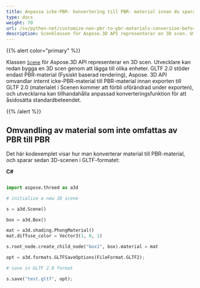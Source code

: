 ```yaml
---
title: Anpassa icke-PBR- konvertering till PBR- material innan du sparar 3D Scener till GLTF 2. 0 Format
type: docs
weight: 70
url: /sv/python-net/customize-non-pbr-to-pbr-materials-conversion-before-saving-3d-scenes-to-gltf-2-0-format/
description: Scenklassen för Aspose.3D API representerar en 3D scen. Utvecklare kan redan bygga en 3D scen genom att lägga till olika enheter. GLTF 2.0 stöder endast PBR-material (Fysiskt baserad rendering), Aspose. 3D API konverterar internt icke-PBR-material till PBR-material innan export till GLTF 2.0.
---
```

{{% alert color="primary" %}} 

Klassen [`Scene`](https://reference.aspose.com/3d/net/aspose.threed/scene) för Aspose.3D API representerar en 3D scen. Utvecklare kan redan bygga en 3D scen genom att lägga till olika enheter. GLTF 2.0 stöder endast PBR-material (Fysiskt baserad rendering), Aspose. 3D API omvandlar internt icke-PBR-material till PBR-material innan exporten till GLTF 2.0 (materialet i Scenen kommer att förbli oförändrad under exporten), och utvecklarna kan tillhandahålla anpassad konverteringsfunktion för att åsidosätta standardbeteendet.

{{% /alert %}} 
##  **Omvandling av material som inte omfattas av PBR till PBR**
Det här kodexemplet visar hur man konverterar material till PBR-material, och sparar sedan 3D-scenen i GLTF-formatet:

**C#**

```py

import aspose.threed as a3d

# initialize a new 3D scene

s = a3d.Scene()

box = a3d.Box()

mat = a3d.shading.PhongMaterial()
mat.diffuse_color = Vector3(1, 0, 1)

s.root_node.create_child_node("box1", box).material = mat

opt = a3d.formats.GLTFSaveOptions(FileFormat.GLTF2);

# save in GLTF 2.0 format

s.save("test.gltf", opt);

```
